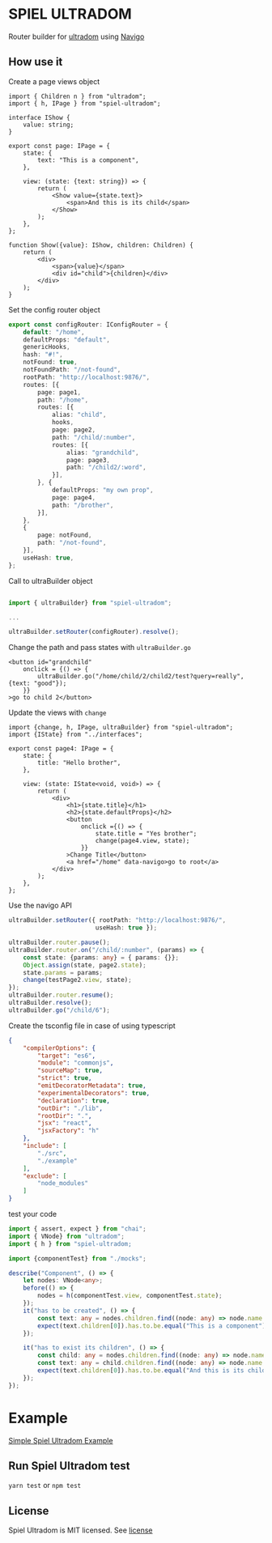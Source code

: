 # SPIEL ULTRADOM

Router builder for [ultradom](https://github.com/jorgebucaran/ultradom) using [Navigo](https://github.com/krasimir/navigo)

## How use it

Create a page views object

```tsx
import { Children n } from "ultradom";
import { h, IPage } from "spiel-ultradom";

interface IShow {
    value: string;
}

export const page: IPage = {
    state: {
        text: "This is a component",
    },

    view: (state: {text: string}) => {
        return (
            <Show value={state.text}>
                <span>And this is its child</span>
            </Show>
        );
    },
};

function Show({value}: IShow, children: Children) {
    return (
        <div>
            <span>{value}</span>
            <div id="child">{children}</div>
        </div>
    );
}
```

Set the config router object

```typescript
export const configRouter: IConfigRouter = {
    default: "/home",
    defaultProps: "default",
    genericHooks,
    hash: "#!",
    notFound: true,
    notFoundPath: "/not-found",
    rootPath: "http://localhost:9876/",
    routes: [{
        page: page1,
        path: "/home",
        routes: [{
            alias: "child",
            hooks,
            page: page2,
            path: "/child/:number",
            routes: [{
                alias: "grandchild",
                page: page3,
                path: "/child2/:word",
            }],
        }, {
            defaultProps: "my own prop",
            page: page4,
            path: "/brother",
        }],
    },
    {
        page: notFound,
        path: "/not-found",
    }],
    useHash: true,
};
```

Call to ultraBuilder object

```typescript

import { ultraBuilder} from "spiel-ultradom";

...

ultraBuilder.setRouter(configRouter).resolve();

```

Change the path and pass states with `ultraBuilder.go`

```tsx
<button id="grandchild"
    onclick = {() => {
        ultraBuilder.go("/home/child/2/child2/test?query=really", {text: "good"});
    }}
>go to child 2</button>
```

Update the views with `change`

```tsx
import {change, h, IPage, ultraBuilder} from "spiel-ultradom";
import {IState} from "../interfaces";

export const page4: IPage = {
    state: {
        title: "Hello brother",
    },

    view: (state: IState<void, void>) => {
        return (
            <div>
                <h1>{state.title}</h1>
                <h2>{state.defaultProps}</h2>
                <button
                    onclick ={() => {
                        state.title = "Yes brother";
                        change(page4.view, state);
                    }}
                >Change Title</button>
                <a href="/home" data-navigo>go to root</a>
            </div>
        );
    },
};
```

Use the navigo API

```typescript
ultraBuilder.setRouter({ rootPath: "http://localhost:9876/",
                        useHash: true });

ultraBuilder.router.pause();
ultraBuilder.router.on("/child/:number", (params) => {
    const state: {params: any} = { params: {}};
    Object.assign(state, page2.state);
    state.params = params;
    change(testPage2.view, state);
});
ultraBuilder.router.resume();
ultraBuilder.resolve();
ultraBuilder.go("/child/6");
```

Create the tsconfig file in case of using typescript

```json
{
    "compilerOptions": {
        "target": "es6",
        "module": "commonjs",
        "sourceMap": true,
        "strict": true,
        "emitDecoratorMetadata": true,
        "experimentalDecorators": true,
        "declaration": true,
        "outDir": "./lib",
        "rootDir": ".",
        "jsx": "react",
        "jsxFactory": "h"
    },
    "include": [
        "./src",
        "./example"
    ],
    "exclude": [
        "node_modules"
    ]
}
```

test your code

```typescript
import { assert, expect } from "chai";
import { VNode} from "ultradom";
import { h } from "spiel-ultradom;

import {componentTest} from "./mocks";

describe("Component", () => {
    let nodes: VNode<any>;
    before(() => {
        nodes = h(componentTest.view, componentTest.state);
    });
    it("has to be created", () => {
        const text: any = nodes.children.find((node: any) => node.name === "span");
        expect(text.children[0]).has.to.be.equal("This is a component");
    });

    it("has to exist its children", () => {
        const child: any = nodes.children.find((node: any) => node.name === "div");
        const text: any = child.children.find((node: any) => node.name === "span");
        expect(text.children[0]).has.to.be.equal("And this is its child");
    });
});
```

# Example

[Simple Spiel Ultradom Example](https://github.com/spiel-examples/simple-spiel-ultradom-example)

## Run Spiel Ultradom test

`yarn test` or `npm test`

## License

Spiel Ultradom is MIT licensed. See [license](https://github.com/spiel-examples/simple-spiel-ultradom-example/blob/master/README.md)